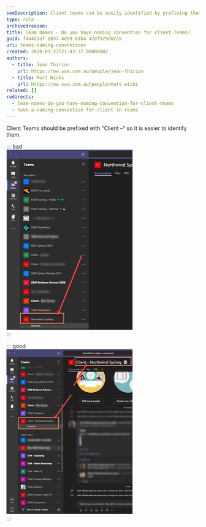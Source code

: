 ```yaml
---
seoDescription: Client teams can be easily identified by prefixing them with "Client –", enhancing team management and collaboration.
type: rule
archivedreason:
title: Team Names - Do you have naming convention for client Teams?
guid: f44451af-e037-4d99-81b4-42ef929d0239
uri: teams-naming-conventions
created: 2020-03-27T21:43:37.0000000Z
authors:
  - title: Jean Thirion
    url: https://ww.ssw.com.au/people/jean-thirion
  - title: Matt Wicks
    url: https://ww.ssw.com.au/people/matt-wicks
related: []
redirects:
  - team-names-do-you-have-naming-convention-for-client-teams
  - have-a-naming-convention-for-client-in-teams
---
```


Client Teams should be prefixed with “Client –“ so it is easier to identify them.

<!--endintro-->

::: bad  
![Bad Example: Client team without the "Client –" prefix](client-naming-bad.png)  
:::

::: good  
![Good Example: Well prefixed Teams make Client-related teams easier to identify](client-naming-good.jpg)  
:::
